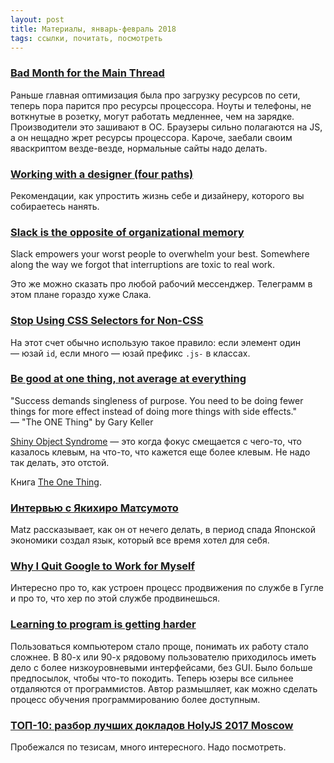 ```yaml
---
layout: post
title: Материалы, январь-февраль 2018
tags: ссылки, почитать, посмотреть
---
```


### [Bad Month for the Main Thread](https://daverupert.com/2018/01/bad-month-for-the-main-thread/)
Раньше главная оптимизация была про загрузку ресурсов по сети, теперь пора парится про ресурсы процессора. Ноуты и телефоны, не воткнутые в розетку, могут работать медленнее, чем на зарядке. Производители это зашивают в ОС. Браузеры сильно полагаются на JS, а он нещадно жрет ресурсы процессора. Кароче, заебали своим яваскриптом везде-везде, нормальные сайты надо делать.

### [Working with a designer (four paths)](http://sethgodin.typepad.com/seths_blog/2018/01/working-with-a-designer-four-paths.html)
Рекомендации, как упростить жизнь себе и дизайнеру, которого вы собираетесь нанять.

### [Slack is the opposite of organizational memory](https://abe-winter.github.io/plea%27s/help/2018/02/11/slack.html)
Slack empowers your worst people to overwhelm your best. Somewhere along the way we forgot that interruptions are toxic to real work. 

Это же можно сказать про любой рабочий мессенджер. Телеграмм в этом плане гораздо хуже Слака.

### [Stop Using CSS Selectors for Non-CSS](https://css-tricks.com/stop-using-css-selectors-non-css/)
На этот счет обычно использую такое правило: если элемент один — юзай `id`, если много — юзай префикс `.js-` в классах.

### [Be good at one thing, not average at everything](https://dev.to/stvnyung/be-good-at-one-thing-not-average-at-everything-1bf1)
"Success demands singleness of purpose. You need to be doing fewer things for more effect instead of doing more things with side effects."<br>
— "The ONE Thing" by Gary Keller

[Shiny Object Syndrome](https://www.quora.com/Whats-shiny-object-syndrome) — это когда фокус смещается с чего-то, что казалось клевым, на что-то, что кажется еще более клевым. Не надо так делать, это отстой.

Книга [The One Thing](https://www.audible.fr/pd/Anglais-Business/The-ONE-Thing-Livre-Audio/B00FOXX83O?ref_=a_search_c4_1_1_srImg&qid=1515172427&sr=1-1).

### [Интервью с Якихиро Матсумото](https://www.hanselminutes.com/461/creating-ruby-with-yukihiro-matsumoto-matz-recorded-live-in-japan)
Matz рассказывает, как он от нечего делать, в период спада Японской экономики создал язык, который все время хотел для себя.

### [Why I Quit Google to Work for Myself](https://mtlynch.io/why-i-quit-google/)
Интересно про то, как устроен процесс продвижения по службе в Гугле и про то, что хер по этой службе продвинешься.

### [Learning to program is getting harder](http://allendowney.blogspot.ru/2018/02/learning-to-program-is-getting-harder.html)
Пользоваться компьютером стало проще, понимать их работу стало сложнее. В 80-х или 90-х рядовому пользователю приходилось иметь дело с более низкоуровневыми интерфейсами, без GUI. Было больше предпосылок, чтобы что-то покодить. Теперь юзеры все сильнее отдаляются от программистов. Автор размышляет, как можно сделать процесс обучения программированию более доступным.

### [TOП-10: разбор лучших докладов HolyJS 2017 Moscow](https://habrahabr.ru/company/jugru/blog/350164/)
Пробежался по тезисам, много интересного. Надо посмотреть.
